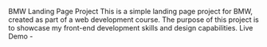 BMW Landing Page Project
This is a simple landing page project for BMW, created as part of a web development course. 
The purpose of this project is to showcase my front-end development skills and design capabilities.
Live Demo - 
